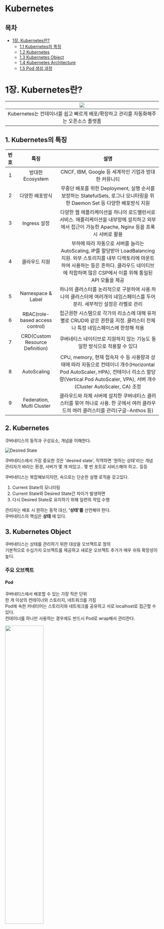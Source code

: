 # Kubernetes

## 목차
* [1장. Kubernetes란?](#1장-kubernetes란)
    * [1.1 Kubernetes의 특징](#1-kubernetes의-특징)
    * [1.2 Kubernetes](#2-kubernetes)
    * [1.3 Kubernetes Object](#3-kubernetes-object)
    * [1.4 Kubernetes Architecture](#4-kubernetes-architecture)
    * [1.5 Pod 생성 과정](#5-pod-생성-과정)

# 1장. Kubernetes란?

|<img src="./rsc/kubernetes/img/logo.png">|
|:-:|
|Kubernetes는 컨테이너를 쉽고 빠르게 배포/확장하고 관리를 자동화해주는 오픈소스 플랫폼|

## 1. Kubernetes의 특징
|번호|특징|설명|
|:-:|:-:|:-:|
|1|방대한 Ecosystem|CNCF, IBM, Google 등 세계적인 기업과 방대한 커뮤니티|
|2|다양한 배포방식|무중단 배포를 위한 Deployment, 실행 순서를 보장하는 StatefulSets, 로그나 모니터링을 위한 Daemon Set 등 다양한 배포방식 지원|
|3|Ingress 설정|다양한 웹 에플리케이션을 하나의 로드밸런서로 서비스. 애플리케이션을 내부망에 설치하고 외부에서 접근이 가능한 Apache, Nginx 등을 프록시 서버로 활용|
|4|클라우드 지원|부하에 따라 자동으로 서버를 늘리는 AutoScaling, IP를 할당받아 LoadBalancing 지원. 외부 스토리지를 내부 디렉토리에 마운트하여 사용하는 등은 흔하다. 클라우드 네이티브에 적합하며 많은 CSP에서 이를 위해 통일된 API 모듈을 제공|
|5|Namespace & Label|하나의 클러스터를 논리적으로 구분하여 사용.하나의 클러스터에 여러개의 네임스페이스를 두어 분리. 세부적인 설정은 라벨로 관리|
|6|RBAC(role-based access control)|접근권한 시스템으로 각가의 리소스에 대해 유저별로 CRUD와 같은 권한을 지정. 클러스터 전체나 특정 네임스페이스에 한정해 적용|
|7|CRD(Custom Resource Definition)|쿠버네티스 네이티브로 지원하지 않는 기능도 동일한 방식으로 적용할 수 있다|
|8|AutoScaling|CPU, memory, 현재 접속자 수 등 사용량과 상태에 따라 자동으로 컨테이너 개수(Horizontal Pod AutoScaler, HPA), 컨테이너 리소스 할당량(Vertical Pod AutoScaler, VPA), 서버 개수(Cluster AutoScaler, CA) 조정|
|9|Federation, Multi Cluster|클라우드와 자체 서버에 설치한 쿠버네티스 클러스터를 묶어 하나로 사용. 한 곳에서 여러 클라우드의 여러 클러스터를 관리(구글-Anthos 등)|

## 2. Kubernetes
쿠버네티스의 동작과 구성요소, 개념을 이해한다.

![Desired State](./rsc/kubernetes/img/desired_state.png)

쿠버네티스에서 가장 중요한 것은 'desired state', 직역하면 '원하는 상태'라는 개념  
관리자가 바라는 환경, 서버가 몇 개 떠있고.. 몇 번 포트로 서비스해야 하고.. 등등  

쿠버네티스는 복잡해보이지만, 속으로는 단순한 실행 로직을 갖고있다.  
1. Current State의 모니터링   
2. Current State와 Desired State간 차이가 발생하면  
3. 다시 Desired State로 유지하기 위해 일련의 작업 수행

관리자는 배포 시 원하는 동작 대신, __'상태'를__ 선언해야 한다.  
쿠버네티스의 핵심은 __상태__ 에 있다.  

## 3. Kubernetes Object
쿠버네티스는 상태를 관리하기 위한 대상을 오브젝트로 정의  
기본적으로 수십가지 오브젝트를 제공하고 새로운 오브젝트 추가가 매우 쉬워 확장성이 높다.  

### 주요 오브젝트
#### Pod
쿠버네티스에서 배포할 수 있는 가장 작은 단위  
한 개 이상의 컨테이너와 스토리지, 네트워크를 가짐  
Pod에 속한 커네티어는 스토리지와 네트워크를 공유하고 서로 localhost로 접근할 수 있다.   
컨테이너를 하나만 사용하는 경우에도 반드시 Pod로 wrap해서 관리한다. 

<img src="./rsc/kubernetes/img/pod.png" width="50%"/>

#### ReplicaSet
Pod를 여러 개 복제하여 관리하는 오브젝트  
Pod를 새성하고 개수를 유지하기 위해 반드시 사용해야 한다.  
복제할 개수, 개수를 체크할 라벨 선택자, 생성할 Pod의 템플릿 등을 갖고있다.  
대부분 ReplicaSet을 직접 사용하는 것보다 Deployment 등 다른 오브젝트에 의해 사용한다.

<img src="./rsc/kubernetes/img/replicaset.png" width="50%"/>

#### Service
네트워크와 관련된 오브젝트.  
Pod를 외부 네트워크와 연결하거나 여러 개의 Pod를 바라보는 내부 로드 밸런서를 생성할 때 사용  
내부 DNS 서비스 이름을 도메인으로 등록. 디스커버리 역할도 수행한다.

#### Volume
저장소와 관련된 오브젝트.  
호스트 디렉토리를 그대로 사용하거나 스토리를 동적으로 생성하여 사용할 수 있다.

### 오브젝트 명세
쿠버네티스에서 오브젝트의 명세는 YAML파일로 작성하고, 여기에 오브젝트의 종류와 원하는 상태를 작성한다.  
이렇게 작성한 명세는 생성/조회/삭제로 관리가 가능하기 때문에 REST API로 쉽게 노출할 수 있다.  
접근 권한 설정도 같은 개념을 적용하여 누가 어떤 오브젝트에 어떤 어떤 요청을 할 수 있는지 정의할 수 있다.

### Kubernetes 배포방식
쿠버네티스는 애플리케이션 배포를 위해 desired state를 다양한 object에 label을 붙여 정의(YAML파일로 명세)하고 API 서버에 전달하는 방식을 사용  

쿠버네티스에서  
"컨테이너를 2개 배포하고 80 포트로 오픈해줘”라는 작업은 다음과 같이 작성해야 한다.

“컨테이너를 Pod으로 감싸고 type=app, app=web이라는 라벨을 달아줘. type=app, app=web이라는 라벨이 달린 Pod이 2개 있는지 체크하고 없으면 Deployment Spec에 정의된 템플릿을 참고해서 Pod을 생성해줘. 그리고 해당 라벨을 가진 Pod을 바라보는 가상의 서비스 IP를 만들고 외부의 80 포트를 방금 만든 서비스 IP랑 연결해줘.”

## 4. Kubernetes Architecture
![Master - Node](./rsc/kubernetes/img/master_node.png)

쿠버네티스는 전체 클러스터를 관리하는 마스터와 컨테이너가 배포되는 노드로 구성  
모든 명령은 마스터의 API 서버를 호출하고 노드는 마스터와 통신하며 작업을 수행한다.  

<br>

## Master
마스터 서버는 기능별로 쪼개진 다양한 모듈들의 집합체로 이뤄져있다.  
운영 시 관리자만 접속할 수 있도록 보안 설정을 해야하고 마스터서버가 죽으면 클러스터를 관리할 수 없기 때문에 보통 3대를 구성하여 안정성을 높인다.  
AWS EKS는 마스터를 AWS에서 자체 관리하여 직접 접속을 막고 안정성을 높였다.

![Master-Node, Master 컴포넌트](./rsc/kubernetes/img/master_component.png)

### Kube-apiserver, 요청을 처리하는 API 서버
API server는 모든 요청을 처리하는 마스터의 핵심 모듈  
kubectl 요청뿐 아니라 내부 다른 모듈의 요청도 처리하며 권한을 체크하여 요청을 거부할 수 있다.  
실제로는 원하는 상태를 key-value에 저장하고 저장된 상태를 조회하는 단순한 작업을 수행한다.  
Pod를 노드에 할당하고 상태를 체크하는 일은 또 다른 모듈이 수행한다.  
노드에서 실행 중인 컨테이너의 로그를 보여주고 명령을 보내는 등 디버거의 역할도 수행한다.

### etcd, 분산 데이터 저장소
key-value 저장소로 RAFT 알고리즘 이용. 여러개로 분산하여 복제할 수 있기 때문에 안정성이 높고 속도도 빠르다.  
단순히 값을 저장/읽는 기능뿐 아니라 watch 기능으로 상태 변경을 체크하여 정해진 로직을 실행할 수 있다.  
클러스터의 모든 설정과 상태 데이터가 저장되며 나머지 모듈은 stateless하게 동작하기 때문에 etcd의 백업만 유지해두면 언제든지 클러스터를 복구할 수 있다.  
k3s와 같은 초경량 쿠버네티스 배포판에서는 etcd 대신 sqlite를 사용하기도 함

>RAFT?  
정확히는 뗏목 합의 알고리즘, RAFT Consensus Algorithm.  
분산 시스템 환경에서 모든 노드가 동일한 상태를 유지하도록 하고,  
일부 노드에 결함이 생기더라도 전체 시스템이 문제 없이 동작하도록 하는 합의 알고리즘의 일종.  
>
> 동작원리  
>모든 노드는 아래 세 가지 중 하나의 상태를 가짐
>1. Leader  
클러스터를 대표하는 노드로, 모든 클라이언트의 명령의 수신 및 전파, 응답을 전담한다.  
또한 리더는 자신의 상태를 주기적으로 모든 팔로워에게 전달한다.(heartbeat)
>2. Follower  
리더가 존재하는 한 나머진 노드는 모두 팔로워로 동작한다.  
리더로부터 전파된 명령을 처리하는 역할만 담당한다. 
>3. Candidate  
리더가 없는 상황에서 새 리더를 정하기 위해 전환된 팔로워의 상태를 의미한다.  
리더로부터 일정 시간 이상 상태 메시지(heartbeat)를 받지 못한 팔로워는 후보자로 전환된다.  
>
>![Alt text](./rsc/kubernetes/img/raft.png)
>
>클러스터 전체의 최신화 및 동기화는 다음과 같은 과정을 거친다.
>1. 리더는 수신된 명령으로 logs를 생성해서 로컬에 저장하고 복제본을 팔로워들에게 보낸다. 명령을 받은 팔로워들은 리더에게 응답을 보낸다.
>2. 리더가 클러스터 전체 노드 중 과반수의 정답응답을 수신하면, 로그를 통해 전파된 명령을 실행하도록 하고 그 결과를 클라이언트에게 반환한다. 
>3. 일시적인 장애나 네트워크 문제로 제때 명령을 처리하지 못한 노드가 있어도, 그 팔로워가 정상으로 복구된 뒤 클러스터에 다시 연결되면 리더로부터 그동안의 명령 처리 기록이 포함된 로그들을 다시 전달받아 순차 수행한다. 
> 
>리더 선출(leader election)은 다음과 같이 이뤄진다.  
>1. 리더의 heartbeat를 자신에게 주어진 election timeout 시간동안 받지 못한 팔로워는 후보자가 된다. 이 때 클러스터의 임기(Term) 번호가 1 증가한다.
>2. 후보자 노드는 즉시 자기자신에게 한표를 주고 다른 노드들에게 투표 요청 메세지를 보낸다
>3. 투표 요청을 수신한 노드가 해당 임기(새로운 선거임기)동안 투표한 적이 없다면, 요청 발신자에게 투표 메시지를 보내고 자신의 election timeout을 초기화한다. (현재 투표중인 후보자 외 다른 후보자의 출현을 방지)
>4. 클러스터 전체 노드 중 과반수에 해당하는 응답을 얻은 노드가 해당 임기(Term)의 새로운 리더가 된다.  
> 
>만일 이전 임기의 리더가 정상화되서 다시 클러스터에 연결된다 해도, 현재 클러스터의 임기번호보다 자신의 번호가 낮은 것을 확인하여 팔로워로 전환된다.

>정족수(Quorum)?  
클러스터 전체의 동기화 및 최신화와 같은 변화를 적용하고자 할 때에는 과반수의 승인이 이뤄져야 한다.  
즉, 전체 노드 수 N 가운데 자기 자신을 포함한 최소 과반수 (N+1)/2 이상의 응답을 얻어야 한다.  
이 (N+1)/2와 같거나 큰 자연수를 정족수(Quorum)이라 한다.  
Quorum은 내결함성(falut tolerance)에도 필요하다.  
Fault Tolerance는 시스템이 일부 구성 요소의 장애나 오류에도 계속해서 정상적으로 동작할 수 있는 능력을 말한다.  
과반수의 노드, 그러니까 정족수만큼의 노드가 정상상태를 유지한다면 클러스터 일부에 결함이 생겨도 클러스터 전체가 다운될 위험은 없어진다.  
반대로 정족수가 충족되지 않으면 클러스터가 정상 동작하지 못한다.  
>
>합의 알고리즘을 채택한 분산 시스템에서는 전체 노드를 가급적 3개 이상의 홀수로 유지하는 것을 권장한다.  
>* 최소 3개의 노드가 있어야 Fault Tolerance을 갖출 수 있다.
>* 홀수가 짝수보다 정족수 측면에서 유리하다.

### Scheduler, Controller
kube-apiserver는 요청을 받으면 etcd 저장소와 통신할 뿐이고 실제로 상태를 바꾸는 것은 스케줄러와 컨트롤러  
현재 상태를 모니터링하다 desired state와 다르면 각자 맡은 작업을 수행하고 상태를 갱신한다.  

### Kube-scheduler
할당되지 않은 Pod를 여러 조건(필요 자원, 라벨)에 따라 적절한 노드 서버에 할당해주는 모듈

### Kube-controller-manager
쿠버네티스에 존재하는 대부분의 오브젝트 상태를 관리. 오브젝트 별로 철저하게 분업화되어 Deployment는 ReplicaSet을 생성하고 ReplicaSet은 Pod를 생성하고 Pod는 스케줄러가 관리하는 등..

### cloud-controller-manager
AWS, GCE, Azure 등 클라우드에 특화된 모듈. 노드를 추가/삭제하고 로드밸런서를 연결하거나 볼륨을 붙일 수 있음  
각 클라우드 없체에서 인터페이스 맞춰 구현하여 제공한다.

<br>

## Node
![Node and Pod](./rsc/kubernetes/img/node_figure.png)

노드 서버는 마스터와 통신하며 필요한 Pod를 생성하고 네트워크와 볼륨을 성정한다.  
실제 컨테이너들이 생성되는 곳으로 수천, 수백대로 확장 가능하고 각각 서버에 라벨을 붙여 사용목적을 정의할 수 있다.

![Node Compoenent](./rsc/kubernetes/img/node_component.png)

### Kubelet, 큐블릿
노드에 할당된 Pod의 생명주기를 관리한다.  
Pod의 생성부터 컨테이너에 이상을 모니터링하며 주기적으로 마스터에 상태를 전달한다.  

### Kube-proxy
Pod로 연결되는 네트워크를 관리한다.  
TCP, UDP, SCTP 스트림을 포워딩하고 여러개의 Pod를 라운드로빈 형태로 묶어 서비스를 제공할 수 있다.  
초기에는 프록시 서버로 동작하며 각 Pod에 전달해 주었다면, 지금은 iptables를 설정하는 방식으로 변경되었다.

### Kubectl (큐브 컨트롤)
API 서버는 json 또는 protobuf 형식의 http 통신을 지원한다.  
이를 그대로 사용할 수 없어 인간친화적인 방법으로 커맨드라인 도구인 kubectl을 사용한다.  

<br>

## 5. Pod 생성 과정

![create ReplicaSet](./rsc/kubernetes/img/create_replicaset.png)

관리자가 애플리케이션 배포를 위해 ReplicaSet을 생성하면 위와 같은 과정을 거쳐 Pod를 생성한다.

>각 모듈은 서로 통신하지 않고 오직 API Server와 통신한다.  
API Server를 통해 etcd에 저장된 상태를 체크하고 현재 상태와 원하는 상태가 다르면 필요한 작업을 수행한다.

### kubectl
ReplicaSet 명세를 yml파일로 정의하고 kubectl 도구를 이용하여 API Server에 명령 전달  
API Server는 새로운 ReplicaSet Object를 etcd에 저장

### kube controller
Kube Controller에 포함된 ReplicaSet Controller가 ReplicaSet을 감시하다가 ReplicaSet에 정의된 Label Selector 조건을 만족하는 Pod가 존재하는 체크  
해당하는 Label의 Pod가 없으면 ReplicaSet의 Pod 템플릿을 보고 새로운 Pod(no assign) 생성  
(생성은 API Server에 전달하고 API Server는 etcd에 저장)

### scheduler
Scheduler는 할당되지 않은 Pod(no assign)가 있는지 체크  
할당되지 않은 Pod를 찾으면 조건에 맞는 Node를 찾아 해당 Pod 할당

### kublet
Kublet은 자신의 Node에 할당되었지만 아직 생성되지 않은 Pod가 있는지 체크  
생성되지 않은 Pod가 있으면 명세를 보고 Pod 생성  
Pod의 상태를 주기적으로 API Server에 전달



<br><br>

# 2. 클러스터링 Clustering
>Clustering?  
여러 대의 서버를 네트워크로 연결하여 하나의 서버처럼 보이게 하는 기술

특징
* Load Balancing: 클러스터는 부하를 여러 노드에서 분담하여 병렬 처리하도록 구성하여 시스템의 전반적인 성능을 향상시킨다.
* HA(High Availability): 하나의 노드에 장애가 생겼을 때, 다른 노드가 이어받아(FailOver) 계속해서 서비스를 제공한다.

문제
* 작업 스케줄링: 복잡한 클러스터 구성에서 여러 사용자 클러스터가 매우 방대한 양의 데이터를 접근할 때, 리소스를 어떻게 배분할 것이냐
* 노드 장애관리: 노드간의 통신으로 작업을 처리하는 도중, 한 노드에 장애가 발생된 것으로 예상되는 경우. 어떻게 처리할 것인가.

클러스터링 구성은 스토리지 소유 방법에 따라 나뉜다.
1. 공유 스토리지 구성
    * 여러 대의 서버가 하나의 스토리지를 공유하여 사용
    * 시스템 장애 시 데이터의 무결성을 쉽게 확보할 수 있음  
2. 데이터 미러 구성
    * 로컬 디스크 볼륨의 복사본을 네트워크를 통해 전송하여 무결성 확보



[쿠버네티스 시작하기 - Kubernetes란 무엇인가? SERIES 1/2](https://subicura.com/2019/05/19/kubernetes-basic-1.html)

<br><br>

# 2장. 쿠버네티스 소개
컨테이너 오케스트레이션 시스템의 사실상 표준.

## 1. 컨테이너
```
리눅스 커널의 기능 cgroups + namespace -> 격리 환경 구성  
                            + 
디스크 파일 변경사항을 레이어 형태로 저장하는 파일 시스템
```
Docker: 컨테이너를 다루는 기술

<br>

## 2. 컨테이너 오케스트레이션 시스템
Docker는 개발환경과 운영환경의 차이로 일어나는 많은 장애를 막음.  
but, Docker만으로는 여전히 사용 서비스하기에는 부족.  

사용 서비스는 같은 기능을 하는 서버도 여러 대 서버를 이용해서 하나의 서비스로 구성.  
Docker는 단일 컨테이너를 다루는데 특화된 기술이기 때문에, 여러 서버에 대한 설정, 배포 등을 한번에 하기위한 방법이 필요함.  

컨테이너 오케스트레이션 시스템은 수동 제어부분 모두를 자동화시킬 수 있다.  

상용 서비스는 한데 묶어 클러스터로 구성하고 쿠버네티스를 통해 모든 서버에 한 번에 명령으로 자동 배포하도록 구성한다.   
사용중인 클러스터 일부에 장애 발생 시, 오케스트레이션 시스템이 알아서 장애 서버의 컨테이너와 트래픽을 정상 운영 중인 다른 서버로 옮긴다.

<br>

## 3. 쿠버네티스 = k8s
>k8s
kubernetes의 k와 s 사이 글자가 8개여서 k8s라고도 한다.  
kubernetes는 배의 조타수라는 의미

쿠버네티스는 구글에서 사용하던 컨테이너 오케스트레이션 시스템인 borg를 기반으로 만들어졌다.  

>2015년, 구글과 Linux Foundation이 협업하여 CNCF, Cloud Native Computing Foundationd을 설립하고 쿠버네티스를 기부했다.

## 4. 쿠버네티스의 특징
1. 선언적 API, __declarative API__  
컨테이너가 어떤 상태이길 원하는지 선언, Desired State  
Desired State를 선언하면, 지속적으로 컨테이너의 상태를 확인하고  
설정한 상태와 다르면 Desired State로 돌려놓기 위해 맞춰간다.

2. SPOF, Single Point of Failure (단일 장애점) 회피  
클러스터를 구성하는 컴포넌트를 여러 개 실행해둘 수 있으므로 특정 요소가 동작하지 않으면, 전체 시스템이 중단되는 SPOF 문제를 해결할 수 있다.

3. 워크로드 분리  
분산시스템을 개발할 때, 분산된 프로세스의 실행 상태, 장애 발생시 처리방벙과 같은 시스템 안정성에 대한 고민이 생긴다.   
쿠버네티스는 마치 운영체제처럼 분산 프로세스의 관리를 추상화하는 레이어로 동작. 시스템 운영에 대한 고민을 덜어준다.  
이 같은 특징으로 쿠버네티스를 클라우드의 리눅스라고 말하기도 한다.

4. 어디서나 실행 가능  
개인 컴퓨터, 여러 대의 서버, 퍼블릭 클라우드, 심지어는 웹 환경에서도 실행가능하다. 

5. 커뮤니티가 활성화되어 있다.

<br><br>

# 3장. 쿠버네티스 설치



## 2. CSP 제공 쿠버네티스 도구
각 CSP에서는 관리형 쿠버네티스 도구를 제공한다.

1. Google GKE (Google Kloud Engine)  
쿠버네티스를 처음 개발해서 오픈소스로 만든 만큼 k8s와의 호환이 가장 잘 된다.  
2. Amazone EKS (Elastic Kubernetes Service)  
3. MS AKS (Azure Kubernetes Service)  

## 3. 쿠버네티스 클러스터를 직접 구성하는 도구

###  Kubeadm
---
쿠버네티스에서 공식 제공하는 클러스터 생성/관리 도구  
여러 대 서버를 손쉽게 k8s 클러스터로 구성할 수 있다.  
초기에는 HA를 갖춘 클러스터 구성이 어려워 테스트용 클러스터 구성에 주로 사용했으나, 최근에는 HA를 제공하는 클러스터까지 구성 가능.

![Alt text](./rsc/kubernetes/img/kubeadm_stacked_etcd.png)

kubeadm에서 제공하는 클러스터 고가용성 구조는 위와 같다.  
여러 대의 마스터 노드를 구성하고 그 앞에 로드밸런서를 배치했다.  
워커 노드들이 마스터 노드에 접근할 때는 로드밸런서를 거쳐 접근하고, 마스터 노드 1대에 장애가 발생해도 로드밸런서에서 다른 마스터 노드로 접근할 수 잇게 해서 클러스터의 신뢰성을 유지한다.  
위 그림은 etcd(쿠버네티스 클러스터의 데이터 저장소) 클러스터를 마스터 노드에 함께 설치해서 운용하는 방법(stacked etcd)
필요에 따라 etcd 클러스터를 마스터 노드가 아닌 다른 곳에 구성해서 사용할 수 있다.  
init, join, upgrade, config, reset, token version 등의 명령어를 지원한다.  

이 방식은 etcd가 컨트롤 플레인 노드에 포함되므로 네트워크를 통항 통신이 필요없어 빠른 통신이 가능하다.  
다만, etcd와 마스터가 동일한 노드에서 실행되므로 하나의 노드에 장애가 발생하면 전체 클러스터에 영향을 미친다.(즉, 컨트롤 플레인과 etcd 멤버 모두를 잃어버리게 된다.)  
이 위험은 더 많은 컨트롤 플레인 노드를 추가함으로써 완화시키는데, 이를 위해 HA 클러스터는 최소 3개의 Stacked 컨트롤 플레인 노드를 운영해야한다.


<br>

다른 방법도 있다. etcd 클러스터를 컨트롤 플레인과 분리하는 것이다.

![Alt text](./rsc/kubernetes/img/kubeadm_external_etcd.png)

이 경우, 클러스터의 중복성 문제에 있어 Stacked etcd 토폴로지만큼 영향을 미치지 않는다.   
또한, 컨트롤 플레인과 etcd를 독립적으로 확장할 수 있으며 마스터와 etcd는 완전히 분리되어 있어 마스터 노드에 장애가 발생해도 etcd 클러스터는 계속 작동한다. 
하지만, 이 경우 Stacked etcd에 비해 호스트 수가 두배 증가한다.  
이 토폴로지로 HA 클러스터를 구성하기 위해선 최소 3개의 컨트롤 플레인과 3개의 etcd 노드가 필요하다. 

>클러스터 중복성?
쿠버네티스 클러스터에서 발생하는 하나의 노드 또는 서비스가 여러 번 복제되는 현상을 말한다.  
일반적으로 중복성은 쿠버네티스 클러스터를 안정적이고 고가용성으로 유지하는 데 도움이 되지만,  
불필요한 중복성은 클러스터의 자원 낭비를 초래하며 관리에 어려움을 추가한다.

<br>

### Kubespray
---
상용에 적합한 보안과 고가용성이 있는 쿠버네티스 클러스터를 배포하는 오픈 소스 프로젝트  

* 설정에 따라 사용자에게 맞는 형식으로 쿠버네티스 클러스터 구성  
* 온프레미스 환경에서 상용 서비스의 쿠버네티스 클러스터 구성시 사용

ingress-nginx 컨트롤러, 헬름, 볼륨 플러그인 erphfs를 프로비저닝하는 cephfs-provisioner, ssl 인증서를 관리하는 cert-manager 등의 추가 구성 요소를 클러스터에 실행하는 역할도 한다.  

![Alt text](./rsc/kubernetes/img/kubespray_ha_topology.png)

kubespray가 제공하는 클러스터 고가용성 구조는 위와 같다.  

kubeadm처럼 별도의 로드밸런서를 두지않고 노드 각각의 __Nginx__ 가 __리버스 프록시로__ 실행된다.  
이 Nginx-proxy가 전체 마스터 노드를 바라보는 구조로 되어있다.  
쿠버네티스 컴포넌트들은 직접 마스터 노드와 통신하지 않고 자신의 서버 안 Nginx와 통신한다.  
마스터 노드의 장애 감지는 health check를 이용해 Nginx가 알아서 처리한다.  

헬스체크는 일정 간격으로 서버에 신호를 보내고 응답을 확인하여 서버의 상태를 확인하는 방법.

>nginx? 리버스 프록시?  
프록시: 서버의 앞단에서 클라이언트의 요청을 수주해 원격 서버에 요청을 전달한다.  
요청은 프록시를 전달되므로, 서버 입장에서 실제 클라이언트를 알 수 없게한다.  
>
>리버스 프록시: 원격 서버의 내부 구조를 숨기는 역할을 하며, 보안 강화, 로드 밸런싱, 캐싱 등의 기능을 수행한다.  
로드 밸런싱은 주로 리버스 프록시를 사용하여 구현한다.    
로드 밸런서 기능을 가진 리버스 프록시를 사용하여 여러 대의 서버로 들어오는 트래픽을 분산시키는 방법이 많이 사용된다.  
>
>![Alt text](./rsc/kubernetes/img/forward_reverse_proxy.png)
>
>Nginx: 리버스 프록시 기능을 가진 웹서버로 주로 웹 서버로의 요청을 받아 웹 애플리케이션 서버로 전달하는 역할을 수행한다.  
이외에도 정적파일 서비스, SSL/TLS 지원, 가상 호스팅, 압축, 보안 기능 등 다양한 기능을 제공하는 웹서버로 널리 사용된다.  


>[10분 테코톡, Nginx](https://www.youtube.com/watch?v=6FAwAXXj5N0&t=18s)
### Kubespray 설치 및 환경설정

#### ssh 키 생성과 배포  
![Alt text](./rsc/kubernetes/img/kubespray_ssh_connection.png)
1. 우선 다른 서버에 SSH로 접속하도록 설정한다.  
master에서 ssh key를 생성하고 다른 노드들에 pub 키를 배포한다.  

```bash
ssh-keygen -t rsa
```
![Alt text](./rsc/kubernetes/img/ls_ssh_directory.png)  

ssh 공개키를 배포한다.
```bash
ssh-copy-id [계정이름]@[서버IP]
```
![Alt text](./rsc/kubernetes/img/ssh_authorized_keys.png)  

각 서버에 authorized-keys가 생성된 것을 확인한다.  
```bash
cat .ssh/authorized_keys
```
![Alt text](./rsc/kubernetes/img/pip_install_requirements.png)  

#### kubespray 설치
Kubespray를 깃허브에서 클론해온다.   
```bash
git clone https://github.com/kubernetes-sigs/kubespray.git
cd kubespray
#git checkout -b [버전태그]
git checkout -b v2.22.1
git status
```
![Alt text](./rsc/kubernetes/img/git_clone_kuberspray.png)  

requirements.txt는 pip로 설치할 패키지 정보가 담겨있다.  
이는 kubespray가 필요로 하는 파이썬 패키지들이다.  
![Alt text](./rsc/kubernetes/img/cat_requirements.png)

pip를 통해 패키지 설치  
```bash
sudo pip install -r requirements.txt
```
>pip2는 ansible 7.6.0을 지원하지 않는다.  
>![Alt text](./rsc/kubernetes/img/pip2_deprecation.png)    
>python3 pip를 설치한다.  
>![Alt text](./rsc/kubernetes/img/install_python3_pip.png)    

ansible 설치 확인  
![Alt text](./rsc/kubernetes/img/ansible_version.png)  

#### kubespray 설정 
마스터 노드를 포함, 클러스터로 구성할 모든 서버의 정보와 설치 옵션을 설정한다.  
여기서는 inventory/sample 디렉터리에 설정 기본 템플릿을 수정해서 사용한다.  

기본 템플릿을 namucluster(새로 만든 디렉터리)로 복사해서 사용한다.  
![Alt text](./rsc/kubernetes/img/create_namucluster.png)  

![Alt text](./rsc/kubernetes/img/cd_inventory_sample.png)  

>group_vars: 클러스터 설치에 필요한 설정 내용  
>inventory.ini: 설치 대상 서버들의 정보를 설정

>tree 명령어로 디렉토리 구조 확인    
>![Alt text](./rsc/kubernetes/img/tree_inventory_group_vars.png)  
all: 설치 환경 및 방법에 관한 설정  
all.yml: kubespray의 설치 및 설정  
aws.yml: AWS 환경에 설치할 때 적용할 설정  
>
>etcd.yml: etcd 설치에 필요한 상세 설정 내용  
>
> k8s-cluster: 쿠버네티스 관련 설정 존재  
k8s-cluster.yml: 쿠버네티스 클러스터를 설치할 때 적용할 설정  
addons.yml: 클러스터 설치 후 추가로 설치할 구성요소 설정
k8s-net-*.yml: 클러스터 네트워크 플러그인 별 상세 설정,   
네트워크 플로그인은 k8s-cluster.yml 파일의 kube-network_plugin 변수에 설정한 내용을 적용하고, 상세 설정은 k8s-net-*.yml 파일의 설정에 따른다.

```bash
vi inventory/[mycluster]/inventory.ini
```
![Alt text](./rsc/kubernetes/img/modify_inventory_ini.png)  
>kube_node: 워커 노드로 사용할 서버의 호스트네임 설정

>ansible을 통해 각 노드들과의 통신을 확인한다.  
![Alt text](./rsc/kubernetes/img/ansible_ping_cluster_fail.png)  
현재 호스트에도 ssh 키를 부여하고 다시 확인해보면 정상적으로 연결된다.  
![Alt text](./rsc/kubernetes/img/ansible_need_ssh_on_host.png)  

모든 노드 apt 캐시 업데이트
```bash
# permission denied를 해결하기 위해 인수로 비밀번호를 넘겨준다.(--extra-vars "ansible_sudo_pass=~")
ansible all -i inventory/mycluster/inventory.ini -m apt -a 'update_cache=yes' --become --extra-vars "ansible_sudo_pass=[password]"
```
![Alt text](./rsc/kubernetes/img/ansible_apt_update_cluster.png)  

```bash
# 쿠버네티스 클러스터를 구성한다.  
# ansible-playbook ~ 명령으로 cluster.yml 스크립트를 실행한다.  
# 구성시간 20분 이상 소요
ansible-playbook -i inventory/mycluster/inventory.ini -v --become --become-user=root --extra-vars "ansible_sudo_pass=[password] cluster.yml"
```

마지막으로 각 호스트네임 옆에 'failed=0'을 확인하면 정상적으로 설치되었음을 알 수 있다.  
![Alt text](./rsc/kubernetes/img/install_success.png)  

![Alt text](./rsc/kubernetes/img/test_kubectl_get_node.png)





